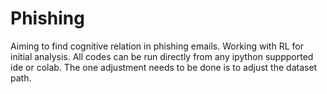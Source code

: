 # Phishing
Aiming to find cognitive relation in phishing emails. Working with RL for initial analysis. 
All codes can be run directly from any ipython suppported ide or colab. The one adjustment needs to be done is to adjust the dataset path. 
